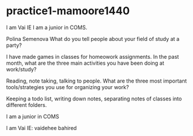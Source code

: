 # practice1-mamoore1440
I am Vai IE
I am a junior in COMS.


Polina Semenova
What do you tell people about your field of study at a party?

I have made games in classes for homeowork assignments.
In the past month, what are the three main activities you have been doing at work/study?

Reading, note taking, talking to people.
What are the three most important tools/strategies you use for organizing your work?

Keeping a todo list, writing down notes, separating notes of classes into different folders.

I am a junior in COMS

I am Vai IE: vaidehee bahired
